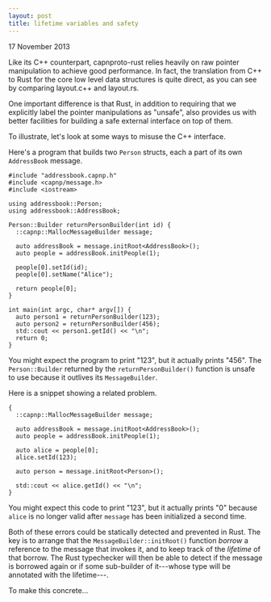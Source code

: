 ```yaml
---
layout: post
title: lifetime variables and safety
---
```


17 November 2013

Like its C++ counterpart,
capnproto-rust relies heavily
on raw pointer manipulation
to achieve good performance.
In fact,
the translation
from C++ to Rust
for the core low level
data structures
is quite direct,
as you can see by comparing
layout.c++ and layout.rs.

One important  difference is that
Rust, in addition to
requiring that we explicitly
label the pointer manipulations as "unsafe",
also provides us
with better facilities
for building
a safe external interface
on top of them.

To illustrate, let's look at some
ways to misuse the C++ interface.

Here's a program that builds two
`Person` structs, each a part of
its own `AddressBook` message.

```
#include "addressbook.capnp.h"
#include <capnp/message.h>
#include <iostream>

using addressbook::Person;
using addressbook::AddressBook;

Person::Builder returnPersonBuilder(int id) {
  ::capnp::MallocMessageBuilder message;

  auto addressBook = message.initRoot<AddressBook>();
  auto people = addressBook.initPeople(1);

  people[0].setId(id);
  people[0].setName("Alice");

  return people[0];
}

int main(int argc, char* argv[]) {
  auto person1 = returnPersonBuilder(123);
  auto person2 = returnPersonBuilder(456);
  std::cout << person1.getId() << "\n";
  return 0;
}

```

You might expect the program to print
"123", but it actually prints "456".
The `Person::Builder` returned
by the `returnPersonBuilder()` function
is unsafe to use because it
outlives its `MessageBuilder`.

Here is a snippet showing a related problem.

```
{
  ::capnp::MallocMessageBuilder message;

  auto addressBook = message.initRoot<AddressBook>();
  auto people = addressBook.initPeople(1);

  auto alice = people[0];
  alice.setId(123);

  auto person = message.initRoot<Person>();

  std::cout << alice.getId() << "\n";
}
```
You might expect this code to print "123", but
it actually prints "0" because `alice`
is no longer valid after `message` has
been initialized a second time.

Both of these errors could be statically
detected and prevented in Rust.
The key is to arrange that the
`MessageBuilder::initRoot()` function
*borrow* a reference to the message that invokes it,
and to keep track of the *lifetime* of that borrow.
The Rust typechecker will then be able to detect
if the message is borrowed again
or if some sub-builder of it---whose type will
be annotated with the lifetime---.

To make this concrete...



